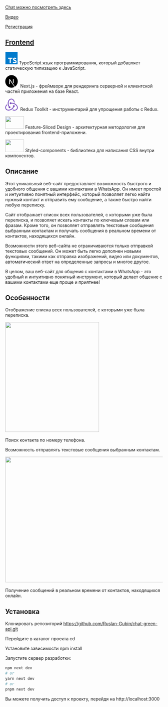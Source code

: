 [Chat можно посмотреть здесь](https://chat-green-api.vercel.app)

[Видео](https://res.cloudinary.com/ds289tkqj/video/upload/v1685644854/samples/Ruslan-Gubin_chat-green-api_-_Google_Chrome_2023-06-01_21-31-45_zvqpku.mp4)

[Регистрация](https://console.green-api.com/instanceList)

## [Frontend](src)
 
<img src="https://github.com/devicons/devicon/blob/master/icons/typescript/typescript-original.svg" title="Java" alt="Java" width="40" height="40"/>&nbsp;TypeScript  язык программирования, который добавляет статическую типизацию к JavaScript.


 <img src="https://github.com/devicons/devicon/blob/master/icons/nextjs/nextjs-original.svg" title="React" alt="React" width="40" height="40"/>&nbsp;   Next.js - фреймворк для рендеринга серверной и клиентской частей приложения на базе React.

<img src="https://github.com/devicons/devicon/blob/master/icons/redux/redux-original.svg" title="React" alt="React" width="40" height="40"/>&nbsp;  Redux Toolkit - инструментарий для упрощения работы с Redux.

<img src="https://res.cloudinary.com/ds289tkqj/image/upload/v1686751831/git-hub-img/visual_schema_ndg3zi.jpg" width="60" height="40">   Feature-Sliced Design - архитектурная методология для проектирования frontend-приложени.

<img src="https://res.cloudinary.com/ds289tkqj/image/upload/v1686752467/git-hub-img/1jwk9rkgalxe89uftrha_xqaajc.webp" width="60" height="40"> Styled-components - библиотека для написания CSS внутри компонентов.

## Описание

Этот уникальный веб-сайт предоставляет возможность быстрого и удобного общения с вашими контактами в WhatsApp. Он имеет простой и интуитивно понятный интерфейс, который позволяет легко найти нужный контакт и отправить ему сообщение, а также быстро найти любую переписку.

Сайт отображает список всех пользователей, с которыми уже была переписка, и позволяет искать контакты по ключевым словам или фразам. Кроме того, он позволяет отправлять текстовые сообщения выбранным контактам и получать сообщения в реальном времени от контактов, находящихся онлайн.

Возможности этого веб-сайта не ограничиваются только отправкой текстовых сообщений. Он может быть легко дополнен новыми функциями, такими как отправка изображений, видео или документов, автоматический ответ на определенные запросы и многое другое.

В целом, ваш веб-сайт для общения с контактами в WhatsApp - это удобный и интуитивно понятный инструмент, который делает общение с вашими контактами еще проще и приятнее!

## Особенности

Отображение списка всех пользователей, с которыми уже была переписка.

<img src="https://res.cloudinary.com/ds289tkqj/image/upload/v1686847652/git-hub-img/%D0%A1%D0%BD%D0%B8%D0%BC%D0%BE%D0%BA_%D1%8D%D0%BA%D1%80%D0%B0%D0%BD%D0%B0_2023-06-15_194714_pmxgxb.jpg" width="300" height="350" >

Поиск контакта по номеру телефона.

Возможность отправлять текстовые сообщения выбранным контактам.

<img src="https://res.cloudinary.com/ds289tkqj/image/upload/v1686846556/git-hub-img/%D0%A1%D0%BD%D0%B8%D0%BC%D0%BE%D0%BA_%D1%8D%D0%BA%D1%80%D0%B0%D0%BD%D0%B0_2023-06-15_192858_miv73e.jpg" width="900" height="400" >

Получение сообщений в реальном времени от контактов, находящихся онлайн.

## Установка

 Клонировать репозиторий https://github.com/Ruslan-Gubin/chat-green-api.git
 
 Перейдите в каталог проекта cd <repo-name>
  
 Установите зависимости npm install
 
Запустите сервер разработки:

```bash
npm next dev
# or
yarn next dev
# or
pnpm next dev
```
  
  Вы можете получить доступ к проекту, перейдя на  http://localhost:3000




